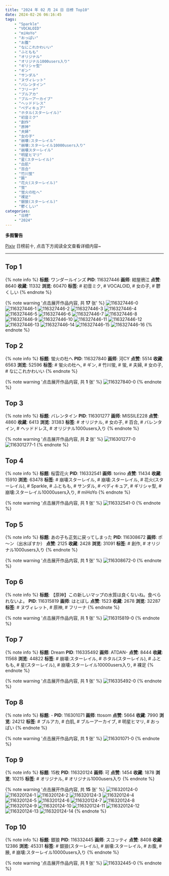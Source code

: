 ```yaml
---
title: "2024 年 02 月 24 日 日榜 Top10"
date: 2024-02-26 06:16:45
tags:
    - "Sparkle"
    - "VOCALOID"
    - "miHoYo"
    - "おっぱい"
    - "お腹"
    - "なにこれかわいい"
    - "ふともも"
    - "オリジナル"
    - "オリジナル1000users入り"
    - "ギリシャ型"
    - "ギン"
    - "サンダル"
    - "ヌヴィレット"
    - "バレンタイン"
    - "フリーナ"
    - "ブルアカ"
    - "ブルーアーカイブ"
    - "ヘッドドレス"
    - "ペディキュア"
    - "ホタル(スターレイル)"
    - "初音ミク"
    - "創作"
    - "原神"
    - "夫婦"
    - "女の子"
    - "崩壊:スターレイル"
    - "崩壊:スターレイル10000users入り"
    - "崩壊スターレイル"
    - "明星ヒマリ"
    - "星(スターレイル)"
    - "白肌"
    - "百合"
    - "竹川蛍"
    - "腋"
    - "花火(スターレイル)"
    - "蛍"
    - "蛍火の杜へ"
    - "裸足"
    - "銀狼(スターレイル)"
    - "鬱くしい"
categories:
    - "日榜"
    - "2024"
---
```


<i class="fa fa-triangle-exclamation"></i>**多图警告**<i class="fa fa-triangle-exclamation"></i>

[Pixiv](https://www.pixiv.net/) 日榜前十, 点击下方阅读全文查看详细内容~

<!-- more -->

---

## Top 1

{% note info %}
**标题**: ワンダールインズ
**PID**: 116327446 **画师**: 紺屋鴉江
**点赞**: 8640 **收藏**: 11332 **浏览**: 60470
**标签**: # 初音ミク, # VOCALOID, # 女の子, # 鬱くしい
{% endnote %}

{% note warning '点击展开作品内容, 共 **17** 张' %}
![116327446-0](https://i.pixiv.re/img-original/img/2024/02/23/21/32/03/116327446_p0.jpg)
![116327446-1](https://i.pixiv.re/img-original/img/2024/02/23/21/32/03/116327446_p1.jpg)
![116327446-2](https://i.pixiv.re/img-original/img/2024/02/23/21/32/03/116327446_p2.jpg)
![116327446-3](https://i.pixiv.re/img-original/img/2024/02/23/21/32/03/116327446_p3.jpg)
![116327446-4](https://i.pixiv.re/img-original/img/2024/02/23/21/32/03/116327446_p4.jpg)
![116327446-5](https://i.pixiv.re/img-original/img/2024/02/23/21/32/03/116327446_p5.jpg)
![116327446-6](https://i.pixiv.re/img-original/img/2024/02/23/21/32/03/116327446_p6.jpg)
![116327446-7](https://i.pixiv.re/img-original/img/2024/02/23/21/32/03/116327446_p7.jpg)
![116327446-8](https://i.pixiv.re/img-original/img/2024/02/23/21/32/03/116327446_p8.jpg)
![116327446-9](https://i.pixiv.re/img-original/img/2024/02/23/21/32/03/116327446_p9.jpg)
![116327446-10](https://i.pixiv.re/img-original/img/2024/02/23/21/32/03/116327446_p10.jpg)
![116327446-11](https://i.pixiv.re/img-original/img/2024/02/23/21/32/03/116327446_p11.jpg)
![116327446-12](https://i.pixiv.re/img-original/img/2024/02/23/21/32/03/116327446_p12.jpg)
![116327446-13](https://i.pixiv.re/img-original/img/2024/02/23/21/32/03/116327446_p13.jpg)
![116327446-14](https://i.pixiv.re/img-original/img/2024/02/23/21/32/03/116327446_p14.jpg)
![116327446-15](https://i.pixiv.re/img-original/img/2024/02/23/21/32/03/116327446_p15.jpg)
![116327446-16](https://i.pixiv.re/img-original/img/2024/02/23/21/32/03/116327446_p16.jpg)
{% endnote %}

## Top 2

{% note info %}
**标题**: 蛍火の杜へ
**PID**: 116327840 **画师**: 河CY
**点赞**: 5514 **收藏**: 6563 **浏览**: 52596
**标签**: # 蛍火の杜へ, # ギン, # 竹川蛍, # 蛍, # 夫婦, # 女の子, # なにこれかわいい
{% endnote %}

{% note warning '点击展开作品内容, 共 **1** 张' %}
![116327840-0](https://i.pixiv.re/img-original/img/2024/02/23/21/44/11/116327840_p0.jpg)
{% endnote %}

## Top 3

{% note info %}
**标题**: バレンタイン
**PID**: 116301277 **画师**: MISSILE228
**点赞**: 4860 **收藏**: 6413 **浏览**: 31383
**标签**: # オリジナル, # 女の子, # 百合, # バレンタイン, # ヘッドドレス, # オリジナル1000users入り
{% endnote %}

{% note warning '点击展开作品内容, 共 **2** 张' %}
![116301277-0](https://i.pixiv.re/img-original/img/2024/02/23/00/00/45/116301277_p0.jpg)
![116301277-1](https://i.pixiv.re/img-original/img/2024/02/23/00/00/45/116301277_p1.jpg)
{% endnote %}

## Top 4

{% note info %}
**标题**: 桜雲花火
**PID**: 116332541 **画师**: torino
**点赞**: 11434 **收藏**: 15910 **浏览**: 63478
**标签**: # 崩壊スターレイル, # 崩壊:スターレイル, # 花火(スターレイル), # Sparkle, # ふともも, # サンダル, # ペディキュア, # ギリシャ型, # 崩壊:スターレイル10000users入り, # miHoYo
{% endnote %}

{% note warning '点击展开作品内容, 共 **1** 张' %}
![116332541-0](https://i.pixiv.re/img-original/img/2024/02/24/00/00/25/116332541_p0.jpg)
{% endnote %}

## Top 5

{% note info %}
**标题**: あの子も正気に戻ってしまった
**PID**: 116308672 **画师**: ポ～ン（出水ぽすか）
**点赞**: 2125 **收藏**: 2428 **浏览**: 31091
**标签**: # 創作, # オリジナル1000users入り
{% endnote %}

{% note warning '点击展开作品内容, 共 **1** 张' %}
![116308672-0](https://i.pixiv.re/img-original/img/2024/02/23/07/30/00/116308672_p0.jpg)
{% endnote %}

## Top 6

{% note info %}
**标题**: 【原神】この新しいマップの水質は良くないね。食べられないよ。
**PID**: 116315819 **画师**: はとぼし
**点赞**: 1523 **收藏**: 2678 **浏览**: 32287
**标签**: # ヌヴィレット, # 原神, # フリーナ
{% endnote %}

{% note warning '点击展开作品内容, 共 **1** 张' %}
![116315819-0](https://i.pixiv.re/img-original/img/2024/02/23/14/29/41/116315819_p0.jpg)
{% endnote %}

## Top 7

{% note info %}
**标题**: Dream
**PID**: 116335492 **画师**: ATDAN-
**点赞**: 8444 **收藏**: 11568 **浏览**: 44822
**标签**: # 崩壊:スターレイル, # ホタル(スターレイル), # ふともも, # 星(スターレイル), # 崩壊:スターレイル10000users入り, # 裸足
{% endnote %}

{% note warning '点击展开作品内容, 共 **1** 张' %}
![116335492-0](https://i.pixiv.re/img-original/img/2024/02/24/02/52/59/116335492_p0.png)
{% endnote %}

## Top 8

{% note info %}
**标题**: -
**PID**: 116301071 **画师**: ttosom
**点赞**: 5664 **收藏**: 7990 **浏览**: 24212
**标签**: # ブルアカ, # 白肌, # ブルーアーカイブ, # 明星ヒマリ, # おっぱい
{% endnote %}

{% note warning '点击展开作品内容, 共 **1** 张' %}
![116301071-0](https://i.pixiv.re/img-original/img/2024/02/23/00/00/01/116301071_p0.jpg)
{% endnote %}

## Top 9

{% note info %}
**标题**: 15枚
**PID**: 116320124 **画师**: 可
**点赞**: 1454 **收藏**: 1878 **浏览**: 10215
**标签**: # オリジナル, # オリジナル1000users入り
{% endnote %}

{% note warning '点击展开作品内容, 共 **15** 张' %}
![116320124-0](https://i.pixiv.re/img-original/img/2024/02/23/17/43/16/116320124_p0.jpg)
![116320124-1](https://i.pixiv.re/img-original/img/2024/02/23/17/43/16/116320124_p1.jpg)
![116320124-2](https://i.pixiv.re/img-original/img/2024/02/23/17/43/16/116320124_p2.jpg)
![116320124-3](https://i.pixiv.re/img-original/img/2024/02/23/17/43/16/116320124_p3.jpg)
![116320124-4](https://i.pixiv.re/img-original/img/2024/02/23/17/43/16/116320124_p4.jpg)
![116320124-5](https://i.pixiv.re/img-original/img/2024/02/23/17/43/16/116320124_p5.jpg)
![116320124-6](https://i.pixiv.re/img-original/img/2024/02/23/17/43/16/116320124_p6.jpg)
![116320124-7](https://i.pixiv.re/img-original/img/2024/02/23/17/43/16/116320124_p7.jpg)
![116320124-8](https://i.pixiv.re/img-original/img/2024/02/23/17/43/16/116320124_p8.jpg)
![116320124-9](https://i.pixiv.re/img-original/img/2024/02/23/17/43/16/116320124_p9.jpg)
![116320124-10](https://i.pixiv.re/img-original/img/2024/02/23/17/43/16/116320124_p10.jpg)
![116320124-11](https://i.pixiv.re/img-original/img/2024/02/23/17/43/16/116320124_p11.jpg)
![116320124-12](https://i.pixiv.re/img-original/img/2024/02/23/17/43/16/116320124_p12.jpg)
![116320124-13](https://i.pixiv.re/img-original/img/2024/02/23/17/43/16/116320124_p13.jpg)
![116320124-14](https://i.pixiv.re/img-original/img/2024/02/23/17/43/16/116320124_p14.jpg)
{% endnote %}

## Top 10

{% note info %}
**标题**: 銀狼
**PID**: 116332445 **画师**: スコッティ
**点赞**: 8408 **收藏**: 12386 **浏览**: 45331
**标签**: # 銀狼(スターレイル), # 崩壊:スターレイル, # お腹, # 腋, # 崩壊:スターレイル10000users入り
{% endnote %}

{% note warning '点击展开作品内容, 共 **1** 张' %}
![116332445-0](https://i.pixiv.re/img-original/img/2024/02/24/00/00/06/116332445_p0.jpg)
{% endnote %}
